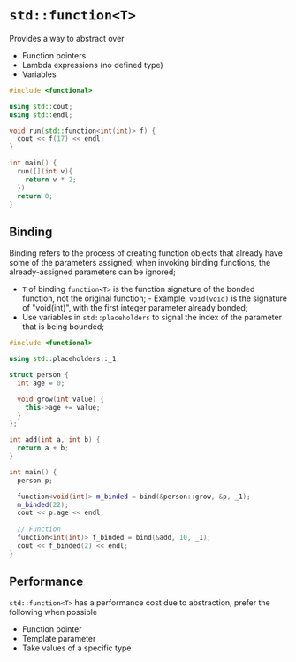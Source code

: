 # `std::function<T>`

Provides a way to abstract over

- Function pointers
- Lambda expressions (no defined type)
- Variables

```cpp
#include <functional>

using std::cout;
using std::endl;

void run(std::function<int(int)> f) {
  cout << f(17) << endl;
}

int main() {
  run([](int v){
    return v * 2;
  })
  return 0;
}
```

## Binding

Binding refers to the process of creating function objects that already have
some of the parameters assigned; when invoking binding functions, the
already-assigned parameters can be ignored;

- `T` of binding `function<T>` is the function signature of the bonded function,
  not the original function; - Example, `void(void)` is the signature of
  "void(int)", with the first integer parameter already bonded;
- Use variables in `std::placeholders` to signal the index of the parameter that
  is being bounded;

```cpp
#include <functional>

using std::placeholders::_1;

struct person {
  int age = 0;

  void grow(int value) {
    this->age += value;
  }
};

int add(int a, int b) {
  return a + b;
}

int main() {
  person p;

  function<void(int)> m_binded = bind(&person::grow, &p, _1);
  m_binded(22);
  cout << p.age << endl;
    
  // Function
  function<int(int)> f_binded = bind(&add, 10, _1);
  cout << f_binded(2) << endl;
}
```

## Performance

`std::function<T>` has a performance cost due to abstraction, prefer the
following when possible

- Function pointer
- Template parameter
- Take values of a specific type
